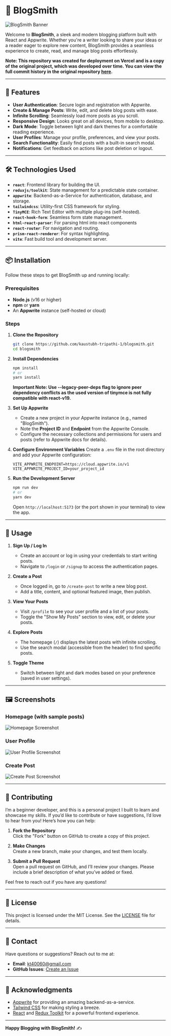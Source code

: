 # 🌟 BlogSmith

<!-- ![BlogSmith Banner](./src/assets/BlogSmith-Logo-6-16-9-dark.png) -->
<img src="./src/assets/BlogSmith-Logo-6-16-9-dark.png" alt="BlogSmith Banner">

Welcome to **BlogSmith**, a sleek and modern blogging platform built with React and Appwrite. Whether you're a writer looking to share your ideas or a reader eager to explore new content, BlogSmith provides a seamless experience to create, read, and manage blog posts effortlessly.

**Note: This repository was created for deployment on Vercel and is a copy of the original project, which was developed over time. You can view the full commit history in the original repository [here](https://github.com/kaustubh-tripathi-1/web-dev/tree/main/React/blog-post).**

---

## 🚀 Features

- **User Authentication**: Secure login and registration with Appwrite.
- **Create & Manage Posts**: Write, edit, and delete blog posts with ease.
- **Infinite Scrolling**: Seamlessly load more posts as you scroll.
- **Responsive Design**: Looks great on all devices, from mobile to desktop.
- **Dark Mode**: Toggle between light and dark themes for a comfortable reading experience.
- **User Profiles**: Manage your profile, preferences, and view your posts.
- **Search Functionality**: Easily find posts with a built-in search modal.
- **Notifications**: Get feedback on actions like post deletion or logout.

---

## 🛠️ Technologies Used

- **`react`**: Frontend library for building the UI.
- **`reduxjs/toolkit`**: State management for a predictable state container.
- **`appwrite`**: Backend-as-a-Service for authentication, database, and storage.
- **`tailwindcss`**: Utility-first CSS framework for styling.
- **`TinyMCE`**: Rich Text Editor with multiple plug-ins (self-hosted).
- **`react-hook-form`**: Seamless form state management.
- **`html-react-parser`**: For parsing html into react components
- **`react-router`**: For navigation and routing.
- **`prism-react-renderer`**: For syntax highlighting.
- **`vite`**: Fast build tool and development server.  

---

## 📦 Installation

Follow these steps to get BlogSmith up and running locally:

### Prerequisites
- **Node.js** (v16 or higher)
- **npm** or **yarn**
- An **Appwrite** instance (self-hosted or cloud)

### Steps
1. **Clone the Repository**
   ``` bash
   git clone https://github.com/kaustubh-tripathi-1/blogsmith.git
   cd blogsmith
   ```

2. **Install Dependencies**
   ``` bash
   npm install
   # or
   yarn install
   ```
    **Important Note: Use --legacy-peer-deps flag to ignore peer dependency conflicts as the used version of tinymce is not fully compatible with react-v19.**

3. **Set Up Appwrite**
   - Create a new project in your Appwrite instance (e.g., named "BlogSmith").
   - Note the **Project ID** and **Endpoint** from the Appwrite Console.
   - Configure the necessary collections and permissions for users and posts (refer to Appwrite docs for details).

4. **Configure Environment Variables**
   Create a `.env` file in the root directory and add your Appwrite configuration:
   ``` env
   VITE_APPWRITE_ENDPOINT=https://cloud.appwrite.io/v1
   VITE_APPWRITE_PROJECT_ID=your_project_id
   ```

5. **Run the Development Server**
   ``` bash
   npm run dev
   # or
   yarn dev
   ```
   Open `http://localhost:5173` (or the port shown in your terminal) to view the app.

---

## 📖 Usage

1. **Sign Up / Log In**
   - Create an account or log in using your credentials to start writing posts.
   - Navigate to `/login` or `/signup` to access the authentication pages.

2. **Create a Post**
   - Once logged in, go to `/create-post` to write a new blog post.
   - Add a title, content, and optional featured image, then publish.

3. **View Your Posts**
   - Visit `/profile` to see your user profile and a list of your posts.
   - Toggle the "Show My Posts" section to view, edit, or delete your posts.

4. **Explore Posts**
   - The homepage (`/`) displays the latest posts with infinite scrolling.
   - Use the search modal (accessible from the header) to find specific posts.

5. **Toggle Theme**
   - Switch between light and dark modes based on your preference (saved in user settings).

---

## 🖼️ Screenshots

### Homepage (with sample posts)
![Homepage Screenshot](./public/screenshots/Home.png)

### User Profile
![User Profile Screenshot](./public/screenshots/UserProfile.png)

### Create Post
![Create Post Screenshot](./public/screenshots/CreatePost.png)

---

## 🤝 Contributing

I’m a beginner developer, and this is a personal project I built to learn and showcase my skills. If you’d like to contribute or have suggestions, I’d love to hear from you! Here’s how you can help:

1. **Fork the Repository**  
   Click the "Fork" button on GitHub to create a copy of this project.

2. **Make Changes**  
   Create a new branch, make your changes, and test them locally.

3. **Submit a Pull Request**  
   Open a pull request on GitHub, and I’ll review your changes. Please include a brief description of what you’ve added or fixed.

Feel free to reach out if you have any questions!

---

## 📜 License

This project is licensed under the MIT License. See the [LICENSE](LICENSE) file for details.

---

## 📧 Contact

Have questions or suggestions? Reach out to me at:
- **Email**: kt40060@gmail.com
- **GitHub Issues**: [Create an Issue](https://github.com/kaustubh-tripathi-1/blogsmith/issues)

---

## 🌟 Acknowledgments

- [Appwrite](https://appwrite.io) for providing an amazing backend-as-a-service.
- [Tailwind CSS](https://tailwindcss.com) for making styling a breeze.
- [React](https://react.dev) and [Redux Toolkit](https://redux-toolkit.js.org) for a powerful frontend experience.

---

**Happy Blogging with BlogSmith!** ✍️